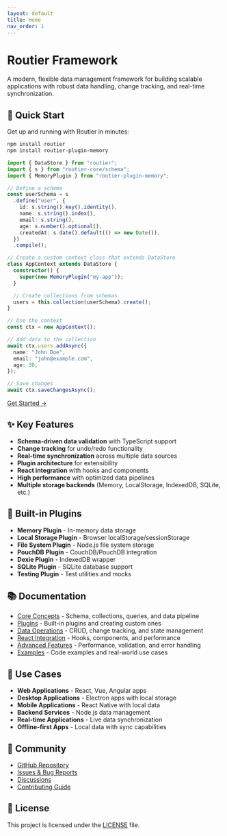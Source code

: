 ```yaml
---
layout: default
title: Home
nav_order: 1
---
```


# Routier Framework

A modern, flexible data management framework for building scalable applications with robust data handling, change tracking, and real-time synchronization.

## 🚀 Quick Start

Get up and running with Routier in minutes:

```bash
npm install routier
npm install routier-plugin-memory
```

```typescript
import { DataStore } from "routier";
import { s } from "routier-core/schema";
import { MemoryPlugin } from "routier-plugin-memory";

// Define a schema
const userSchema = s
  .define("user", {
    id: s.string().key().identity(),
    name: s.string().index(),
    email: s.string(),
    age: s.number().optional(),
    createdAt: s.date().default(() => new Date()),
  })
  .compile();

// Create a custom context class that extends DataStore
class AppContext extends DataStore {
  constructor() {
    super(new MemoryPlugin("my-app"));
  }

  // Create collections from schemas
  users = this.collection(userSchema).create();
}

// Use the context
const ctx = new AppContext();

// Add data to the collection
await ctx.users.addAsync({
  name: "John Doe",
  email: "john@example.com",
  age: 30,
});

// Save changes
await ctx.saveChangesAsync();
```

[Get Started →](quick-start/getting-started.md)

## ✨ Key Features

- **Schema-driven data validation** with TypeScript support
- **Change tracking** for undo/redo functionality
- **Real-time synchronization** across multiple data sources
- **Plugin architecture** for extensibility
- **React integration** with hooks and components
- **High performance** with optimized data pipelines
- **Multiple storage backends** (Memory, LocalStorage, IndexedDB, SQLite, etc.)

## 🔌 Built-in Plugins

- **Memory Plugin** - In-memory data storage
- **Local Storage Plugin** - Browser localStorage/sessionStorage
- **File System Plugin** - Node.js file system storage
- **PouchDB Plugin** - CouchDB/PouchDB integration
- **Dexie Plugin** - IndexedDB wrapper
- **SQLite Plugin** - SQLite database support
- **Testing Plugin** - Test utilities and mocks

## 📚 Documentation

- [Core Concepts](core-concepts/) - Schema, collections, queries, and data pipeline
- [Plugins](plugins/) - Built-in plugins and creating custom ones
- [Data Operations](data-operations/) - CRUD, change tracking, and state management
- [React Integration](react-integration/) - Hooks, components, and performance
- [Advanced Features](advanced-features/) - Performance, validation, and error handling
- [Examples](examples/) - Code examples and real-world use cases

## 🎯 Use Cases

- **Web Applications** - React, Vue, Angular apps
- **Desktop Applications** - Electron apps with local storage
- **Mobile Applications** - React Native with local data
- **Backend Services** - Node.js data management
- **Real-time Applications** - Live data synchronization
- **Offline-first Apps** - Local data with sync capabilities

## 🤝 Community

- [GitHub Repository](https://github.com/your-username/routier)
- [Issues & Bug Reports](https://github.com/your-username/routier/issues)
- [Discussions](https://github.com/your-username/routier/discussions)
- [Contributing Guide](CONTRIBUTING.md)

## 📄 License

This project is licensed under the [LICENSE](LICENSE) file.
